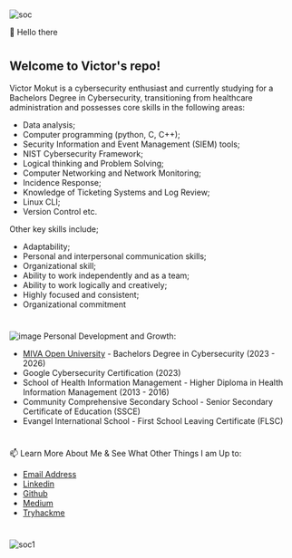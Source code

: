 #
![soc](https://github.com/user-attachments/assets/576800e7-d468-4234-aa33-315691dbc829)

👋 Hello there
#
## Welcome to Victor's repo!

Victor Mokut is a cybersecurity enthusiast and currently studying for a Bachelors Degree in Cybersecurity, transitioning from healthcare administration and possesses core skills in the following areas:
* Data analysis;
* Computer programming (python, C, C++);
* Security Information and Event Management (SIEM) tools;
* NIST Cybersecurity Framework;
* Logical thinking and Problem Solving;
* Computer Networking and Network Monitoring;
* Incidence Response;
* Knowledge of Ticketing Systems and Log Review;
* Linux CLI;
* Version Control etc.

Other key skills include;
* Adaptability;
* Personal and interpersonal communication skills;
* Organizational skill;
* Ability to work independently and as a team;
* Ability to work logically and creatively;
* Highly focused and consistent;
* Organizational commitment
#
![image](https://user-images.githubusercontent.com/29519472/188281486-dca1fff3-31a2-403a-a0c4-849afd2efcef.png) Personal Development and Growth:
 - [MIVA Open University](https://miva.university/) - Bachelors Degree in Cybersecurity (2023 - 2026)
 - Google Cybersecurity Certification (2023)
 - School of Health Information Management - Higher Diploma in Health Information Management (2013 - 2016)
 - Community Comprehensive Secondary School - Senior Secondary Certificate of Education (SSCE)
 - Evangel International School - First School Leaving Certificate (FLSC)
 #
📫 Learn More About Me & See What Other Things I am Up to:
 - [Email Address](vikmokut@gmail.com)
 - [Linkedin](https://linkedin.com/in/victormokut)
 - [Github](https://github.com/vikmokut)
 - [Medium](https://medium.com/@vikmokut)
 - [Tryhackme](https://tryhackme.com/p/vikmokut)
#
![soc1](https://github.com/user-attachments/assets/ea43d25d-2c0c-4cff-8685-b37b08859bcc)
#
<!---
vikmokut/vikmokut is a ✨ special ✨ repository because its `README.md` (this file) appears on your GitHub profile.
You can click the Preview link to take a look at your changes.
--->
